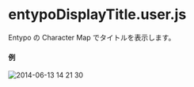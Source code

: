 # entypoDisplayTitle.user.js

Entypo の Character Map でタイトルを表示します。

#### 例

![2014-06-13 14 21 30](https://cloud.githubusercontent.com/assets/1396953/3266740/9e426504-f2ba-11e3-974d-524f0aa4ad94.png)
